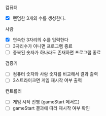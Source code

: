컴퓨터
- [X] 랜덤한 3개의 수를 생성한다.

사람
- [X] 연속한 3자리의 수를 입력한다
- [ ] 3자리수가 아니면 프로그램 종료
- [ ] 중복된 숫자가 하나라도 존재하면 프로그램 종료

검증기
- [ ] 컴퓨터 숫자와 사람 숫자를 비교해서 결과 출력
- [ ] 3스트라이크면 게임 재시작 여부 출력

컨트롤러
- [ ] 게임 시작 진행 (gameStart 메서드)
- [ ] gameStart 결과에 따라 재시작 여부 확인